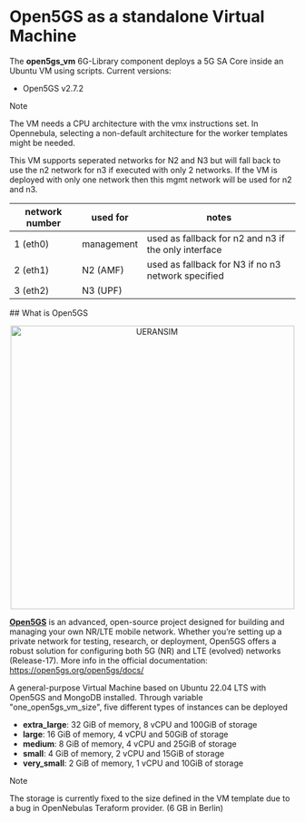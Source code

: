 # Open5GS as a standalone Virtual Machine

The **open5gs_vm** 6G-Library component deploys a 5G SA Core inside an Ubuntu VM using scripts.
Current versions:
- Open5GS v2.7.2


> [!NOTE]  
> The VM needs a CPU architecture with the vmx instructions set.
> In Opennebula, selecting a non-default architecture for the worker templates might be needed.


This VM supports seperated networks for N2 and N3 but will fall back to use the n2 network for n3 if executed with only 2 networks.
If the VM is deployed with only one network then this mgmt network will be used for n2 and n3.

| network number | used for | notes |
| -------------- | -------- | ----- |
| 1 (eth0)       | management | used as fallback for n2 and n3 if the only interface |
| 2 (eth1)       | N2 (AMF) | used as fallback for N3 if no n3 network specified |
| 3 (eth2)       | N3 (UPF) | |

## What is Open5GS

<p align="center">
  <a href="https://open5gs.org/open5gs/docs/">
    <img src="https://open5gs.org/assets/img/open5gs-logo.png" width="500" title="UERANSIM">
  </a>
</p>

[**Open5GS**](https://github.com/open5gs/open5gs) is an advanced, open-source project designed for building and managing your own NR/LTE mobile network. Whether you’re setting up a private network for testing, research, or deployment, Open5GS offers a robust solution for configuring both 5G (NR) and LTE (evolved) networks (Release-17).
More info in the official documentation: https://open5gs.org/open5gs/docs/

A general-purpose Virtual Machine based on Ubuntu 22.04 LTS with Open5GS and MongoDB installed. 
Through variable "one_open5gs_vm_size", five different types of instances can be deployed
- **extra_large**: 32 GiB of memory, 8 vCPU and 100GiB of storage
- **large**: 16 GiB of memory, 4 vCPU and 50GiB of storage
- **medium**: 8 GiB of memory, 4 vCPU and 25GiB of storage
- **small**: 4 GiB of memory, 2 vCPU and 15GiB of storage
- **very_small**: 2 GiB of memory, 1 vCPU and 10GiB of storage

> [!NOTE] 
> The storage is currently fixed to the size defined in the VM template due to a bug in OpenNebulas Teraform provider. (6 GB in Berlin)